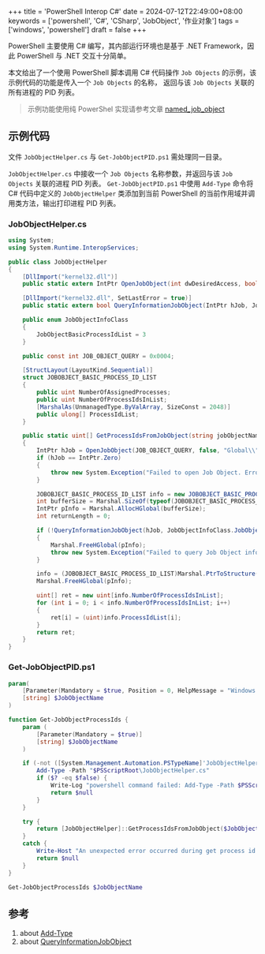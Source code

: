 +++
title = 'PowerShell Interop C#'
date = 2024-07-12T22:49:00+08:00
keywords = ['powershell', 'C#', 'CSharp', 'JobObject', '作业对象']
tags = ['windows', 'powershell']
draft = false
+++

PowerShell 主要使用 C# 编写，其内部运行环境也是基于 .NET Framework，因此 PowerShell 与 .NET 交互十分简单。

本文给出了一个使用 PowerShell 脚本调用 C# 代码操作 `Job Objects` 的示例，该示例代码的功能是传入一个 `Job Objects` 的名称，
返回与该 `Job Objects` 关联的所有进程的 PID 列表。

> 示例功能使用纯 PowerShel 实现请参考文章 [named_job_object](/powershell/named_job_object/)

## 示例代码

文件 `JobObjectHelper.cs` 与 `Get-JobObjectPID.ps1` 需处理同一目录。

`JobObjectHelper.cs` 中接收一个 `Job Objects` 名称参数，并返回与该 `Job Objects` 关联的进程 PID 列表。
`Get-JobObjectPID.ps1` 中使用 `Add-Type` 命令将 C# 代码中定义的 `JobObjectHelper` 类添加到当前 PowerShell 
的当前作用域并调用类方法，输出打印进程 PID 列表。

### JobObjectHelper.cs

```cs
using System;
using System.Runtime.InteropServices;

public class JobObjectHelper
{
    [DllImport("kernel32.dll")]
    public static extern IntPtr OpenJobObject(int dwDesiredAccess, bool bInheritHandle, string lpName);

    [DllImport("kernel32.dll", SetLastError = true)]
    public static extern bool QueryInformationJobObject(IntPtr hJob, JobObjectInfoClass infoClass, IntPtr lpJobObjectInfo, int cbJobObjectInfoLength, out int lpReturnLength);

    public enum JobObjectInfoClass
    {
        JobObjectBasicProcessIdList = 3
    }

    public const int JOB_OBJECT_QUERY = 0x0004;

    [StructLayout(LayoutKind.Sequential)]
    struct JOBOBJECT_BASIC_PROCESS_ID_LIST
    {
        public uint NumberOfAssignedProcesses;
        public uint NumberOfProcessIdsInList;
        [MarshalAs(UnmanagedType.ByValArray, SizeConst = 2048)]
        public ulong[] ProcessIdList;
    }

    public static uint[] GetProcessIdsFromJobObject(string jobObjectName)
    {
        IntPtr hJob = OpenJobObject(JOB_OBJECT_QUERY, false, "Global\\" + jobObjectName);
        if (hJob == IntPtr.Zero)
        {
            throw new System.Exception("Failed to open Job Object. Error code: " + Marshal.GetLastWin32Error());
        }

        JOBOBJECT_BASIC_PROCESS_ID_LIST info = new JOBOBJECT_BASIC_PROCESS_ID_LIST();
        int bufferSize = Marshal.SizeOf(typeof(JOBOBJECT_BASIC_PROCESS_ID_LIST));
        IntPtr pInfo = Marshal.AllocHGlobal(bufferSize);
        int returnLength = 0;

        if (!QueryInformationJobObject(hJob, JobObjectInfoClass.JobObjectBasicProcessIdList, pInfo, bufferSize, out returnLength))
        {
            Marshal.FreeHGlobal(pInfo);
            throw new System.Exception("Failed to query Job Object information. Error code: " + Marshal.GetLastWin32Error());
        }

        info = (JOBOBJECT_BASIC_PROCESS_ID_LIST)Marshal.PtrToStructure(pInfo, typeof(JOBOBJECT_BASIC_PROCESS_ID_LIST));
        Marshal.FreeHGlobal(pInfo);

        uint[] ret = new uint[info.NumberOfProcessIdsInList];
        for (int i = 0; i < info.NumberOfProcessIdsInList; i++)
        {
            ret[i] = (uint)info.ProcessIdList[i];
        }
        return ret;
    }
}
```

### Get-JobObjectPID.ps1

```powershell
param(
    [Parameter(Mandatory = $true, Position = 0, HelpMessage = "Windows Job Object Name")]
    [string] $JobObjectName
)

function Get-JobObjectProcessIds {
    param (
        [Parameter(Mandatory = $true)]
        [string] $JobObjectName
    )

    if (-not ([System.Management.Automation.PSTypeName]'JobObjectHelper').Type) {
        Add-Type -Path "$PSScriptRoot\JobObjectHelper.cs"
        if ($? -eq $false) {
            Write-Log "powershell command failed: Add-Type -Path $PSScriptRoot\JobObjectHelper.cs"
            return $null
        }
    }

    try {
        return [JobObjectHelper]::GetProcessIdsFromJobObject($JobObjectName)
    }
    catch {
        Write-Host "An unexpected error occurred during get process id in JobObject $JobObjectName : $_"
        return $null
    }
}

Get-JobObjectProcessIds $JobObjectName
```

## 参考

1. about [Add-Type](https://learn.microsoft.com/en-us/powershell/module/microsoft.powershell.utility/add-type)
2. about [QueryInformationJobObject](https://learn.microsoft.com/en-us/windows/win32/api/jobapi2/nf-jobapi2-queryinformationjobobject)

